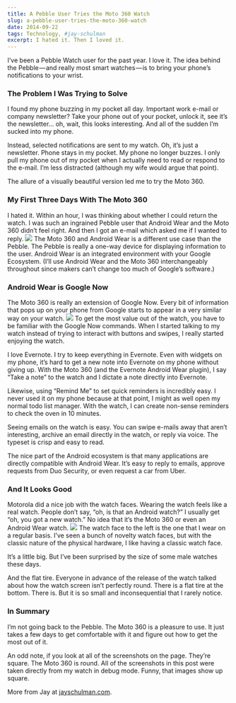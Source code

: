 ```yaml
---
title: A Pebble User Tries the Moto 360 Watch
slug: a-pebble-user-tries-the-moto-360-watch
date: 2014-09-22
tags: Technology, #jay-schulman
excerpt: I hated it. Then I loved it.
---
```


I’ve been a Pebble Watch user for the past year. I love it. The idea behind the Pebble — and really most smart watches — is to bring your phone’s notifications to your wrist.

### The Problem I Was Trying to Solve

I found my phone buzzing in my pocket all day. Important work e-mail or company newsletter? Take your phone out of your pocket, unlock it, see it’s the newsletter… oh, wait, this looks interesting. And all of the sudden I’m sucked into my phone.

Instead, selected notifications are sent to my watch. Oh, it’s just a newsletter. Phone stays in my pocket. My phone no longer buzzes. I only pull my phone out of my pocket when I actually need to read or respond to the e-mail. I’m less distracted (although my wife would argue that point).

The allure of a visually beautiful version led me to try the Moto 360.

### My First Three Days With The Moto 360

I hated it. Within an hour, I was thinking about whether I could return the watch. I was such an ingrained Pebble user that Android Wear and the Moto 360 didn’t feel right. And then I got an e-mail which asked me if I wanted to reply.
![](__GHOST_URL__/content/images/max/400/1-29Bz4HBkBPoV-l0_Cc5RJg.png)
The Moto 360 and Android Wear is a different use case than the Pebble. The Pebble is really a one-way device for displaying information to the user. Android Wear is an integrated environment with your Google Ecosystem. (I’ll use Android Wear and the Moto 360 interchangeably throughout since makers can’t change too much of Google’s software.)

### Android Wear is Google Now

The Moto 360 is really an extension of Google Now. Every bit of information that pops up on your phone from Google starts to appear in a very similar way on your watch.
![](__GHOST_URL__/content/images/max/400/1-17bfk9FFFh1rj-Nc5F9ThA.png)
To get the most value out of the watch, you have to be familiar with the Google Now commands. When I started talking to my watch instead of trying to interact with buttons and swipes, I really started enjoying the watch.

I love Evernote. I try to keep everything in Evernote. Even with widgets on my phone, it’s hard to get a new note into Evernote on my phone without giving up. With the Moto 360 (and the Evernote Android Wear plugin), I say “Take a note” to the watch and I dictate a note directly into Evernote.

Likewise, using “Remind Me” to set quick reminders is incredibly easy. I never used it on my phone because at that point, I might as well open my normal todo list manager. With the watch, I can create non-sense reminders to check the oven in 10 minutes.

Seeing emails on the watch is easy. You can swipe e-mails away that aren’t interesting, archive an email directly in the watch, or reply via voice. The typeset is crisp and easy to read.

The nice part of the Android ecosystem is that many applications are directly compatible with Android Wear. It’s easy to reply to emails, approve requests from Duo Security, or even request a car from Uber.

### And It Looks Good

Motorola did a nice job with the watch faces. Wearing the watch feels like a real watch. People don’t say, “oh, is that an Android watch?” I usually get “oh, you got a new watch.” No idea that it’s the Moto 360 or even an Android Wear watch.
![](__GHOST_URL__/content/images/max/400/1-abGdutIEIAoCRmo-ao8aOg.png)
The watch face to the left is the one that I wear on a regular basis. I’ve seen a bunch of novelty watch faces, but with the classic nature of the physical hardware, I like having a classic watch face.

It’s a little big. But I’ve been surprised by the size of some male watches these days.

And the flat tire. Everyone in advance of the release of the watch talked about how the watch screen isn’t perfectly round. There is a flat tire at the bottom. There is. But it is so small and inconsequential that I rarely notice.

### In Summary

I’m not going back to the Pebble. The Moto 360 is a pleasure to use. It just takes a few days to get comfortable with it and figure out how to get the most out of it.

An odd note, if you look at all of the screenshots on the page. They’re square. The Moto 360 is round. All of the screenshots in this post were taken directly from my watch in debug mode. Funny, that images show up square.

More from Jay at [jayschulman.com](http://www.jayschulman.com).
